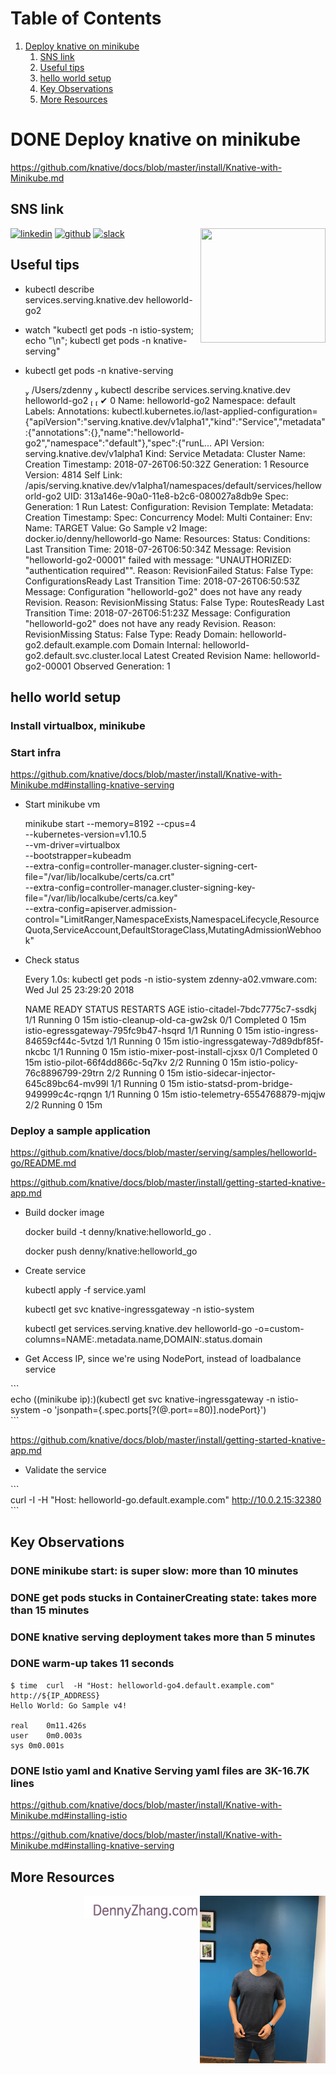 
# Table of Contents

1.  [Deploy knative on minikube](#org5ab9dc2)
    1.  [SNS link](#orgeb8ab7e)
    2.  [Useful tips](#org0343036)
    3.  [hello world setup](#orga52dd4e)
    4.  [Key Observations](#org391a47c)
    5.  [More Resources](#orgb65088a)



<a id="org5ab9dc2"></a>

# DONE Deploy knative on minikube

https://github.com/knative/docs/blob/master/install/Knative-with-Minikube.md  


<a id="orgeb8ab7e"></a>

## SNS link

<div class="HTML">
<a href="https://www.linkedin.com/in/dennyzhang001"><img src="https://www.dennyzhang.com/wp-content/uploads/sns/linkedin.png" alt="linkedin" /></a>  
<a href="https://github.com/DennyZhang"><img src="https://www.dennyzhang.com/wp-content/uploads/sns/github.png" alt="github" /></a>  
<a href="https://www.dennyzhang.com/slack" target="\_blank" rel="nofollow"><img src="http://slack.dennyzhang.com/badge.svg" alt="slack"/></a>  
<a href="https://github.com/DennyZhang"><img align="right" width="200" height="183" src="https://www.dennyzhang.com/wp-content/uploads/denny/watermark/github.png" /></a>  

</div>


<a id="org0343036"></a>

## Useful tips

-   kubectl describe services.serving.knative.dev helloworld-go2

-   watch "kubectl get pods -n istio-system; echo "\n"; kubectl get pods -n knative-serving"

-   kubectl get pods -n knative-serving

     /Users/zdenny  kubectl describe services.serving.knative.dev helloworld-go2                                                                          ✔ 0
    Name:         helloworld-go2
    Namespace:    default
    Labels:       <none>
    Annotations:  kubectl.kubernetes.io/last-applied-configuration={"apiVersion":"serving.knative.dev/v1alpha1","kind":"Service","metadata":{"annotations":{},"name":"helloworld-go2","namespace":"default"},"spec":{"runL...
    API Version:  serving.knative.dev/v1alpha1
    Kind:         Service
    Metadata:
     Cluster Name:
     Creation Timestamp:  2018-07-26T06:50:32Z
     Generation:          1
     Resource Version:    4814
     Self Link:           /apis/serving.knative.dev/v1alpha1/namespaces/default/services/helloworld-go2
     UID:                 313a146e-90a0-11e8-b2c6-080027a8db9e
    Spec:
     Generation:  1
     Run Latest:
       Configuration:
         Revision Template:
           Metadata:
             Creation Timestamp:  <nil>
           Spec:
             Concurrency Model:  Multi
             Container:
               Env:
                 Name:   TARGET
                 Value:  Go Sample v2
               Image:    docker.io/denny/helloworld-go
               Name:
               Resources:
    Status:
     Conditions:
       Last Transition Time:        2018-07-26T06:50:34Z
       Message:                     Revision "helloworld-go2-00001" failed with message: "UNAUTHORIZED: \"authentication required\"".
       Reason:                      RevisionFailed
       Status:                      False
       Type:                        ConfigurationsReady
       Last Transition Time:        2018-07-26T06:50:53Z
       Message:                     Configuration "helloworld-go2" does not have any ready Revision.
       Reason:                      RevisionMissing
       Status:                      False
       Type:                        RoutesReady
       Last Transition Time:        2018-07-26T06:51:23Z
       Message:                     Configuration "helloworld-go2" does not have any ready Revision.
       Reason:                      RevisionMissing
       Status:                      False
       Type:                        Ready
     Domain:                        helloworld-go2.default.example.com
     Domain Internal:               helloworld-go2.default.svc.cluster.local
     Latest Created Revision Name:  helloworld-go2-00001
     Observed Generation:           1


<a id="orga52dd4e"></a>

## hello world setup


### Install virtualbox, minikube


### Start infra

https://github.com/knative/docs/blob/master/install/Knative-with-Minikube.md#installing-knative-serving  

-   Start minikube vm

    minikube start --memory=8192 --cpus=4 \
      --kubernetes-version=v1.10.5 \
      --vm-driver=virtualbox \
      --bootstrapper=kubeadm \
      --extra-config=controller-manager.cluster-signing-cert-file="/var/lib/localkube/certs/ca.crt" \
      --extra-config=controller-manager.cluster-signing-key-file="/var/lib/localkube/certs/ca.key" \
      --extra-config=apiserver.admission-control="LimitRanger,NamespaceExists,NamespaceLifecycle,ResourceQuota,ServiceAccount,DefaultStorageClass,MutatingAdmissionWebhook"

-   Check status

    Every 1.0s: kubectl get pods -n istio-system                                                                                                          zdenny-a02.vmware.com: Wed Jul 25 23:29:20 2018
    
    NAME                                       READY     STATUS      RESTARTS   AGE
    istio-citadel-7bdc7775c7-ssdkj             1/1       Running     0          15m
    istio-cleanup-old-ca-gw2sk                 0/1       Completed   0          15m
    istio-egressgateway-795fc9b47-hsqrd        1/1       Running     0          15m
    istio-ingress-84659cf44c-5vtzd             1/1       Running     0          15m
    istio-ingressgateway-7d89dbf85f-nkcbc      1/1       Running     0          15m
    istio-mixer-post-install-cjxsx             0/1       Completed   0          15m
    istio-pilot-66f4dd866c-5q7kv               2/2       Running     0          15m
    istio-policy-76c8896799-29trn              2/2       Running     0          15m
    istio-sidecar-injector-645c89bc64-mv99l    1/1       Running     0          15m
    istio-statsd-prom-bridge-949999c4c-rqngn   1/1       Running     0          15m
    istio-telemetry-6554768879-mjqjw           2/2       Running     0          15m


### Deploy a sample application

https://github.com/knative/docs/blob/master/serving/samples/helloworld-go/README.md  

https://github.com/knative/docs/blob/master/install/getting-started-knative-app.md  

-   Build docker image

    docker build -t denny/knative:helloworld_go .
    
    docker push denny/knative:helloworld_go

-   Create service

    kubectl apply -f service.yaml
    
    kubectl get svc knative-ingressgateway -n istio-system
    
    kubectl get services.serving.knative.dev helloworld-go  -o=custom-columns=NAME:.metadata.name,DOMAIN:.status.domain

-   Get Access IP, since we're using NodePort, instead of loadbalance service

\`\`\`  
echo \((minikube ip):\)(kubectl get svc knative-ingressgateway -n istio-system -o 'jsonpath={.spec.ports[?(@.port==80)].nodePort}')  
\`\`\`  

https://github.com/knative/docs/blob/master/install/getting-started-knative-app.md  

-   Validate the service

\`\`\`  
curl -I -H "Host: helloworld-go.default.example.com" http://10.0.2.15:32380  
\`\`\`  


<a id="org391a47c"></a>

## Key Observations


### DONE minikube start: is super slow: more than 10 minutes


### DONE get pods stucks in ContainerCreating state: takes more than 15 minutes


### DONE knative serving deployment takes more than 5 minutes


### DONE warm-up takes 11 seconds

    $ time  curl  -H "Host: helloworld-go4.default.example.com" http://${IP_ADDRESS}
    Hello World: Go Sample v4!
    
    real	0m11.426s
    user	0m0.003s
    sys	0m0.001s


### DONE Istio yaml and Knative Serving yaml files are 3K-16.7K lines

https://github.com/knative/docs/blob/master/install/Knative-with-Minikube.md#installing-istio  

https://github.com/knative/docs/blob/master/install/Knative-with-Minikube.md#installing-knative-serving  


<a id="orgb65088a"></a>

## More Resources

<div class="HTML">
<a href="https://www.dennyzhang.com"><img align="right" width="201" height="268" src="https://raw.githubusercontent.com/USDevOps/mywechat-slack-group/master/images/denny_201706.png"></a>  

<a href="https://www.dennyzhang.com"><img align="right" src="https://raw.githubusercontent.com/USDevOps/mywechat-slack-group/master/images/dns_small.png"></a>  

</div>

